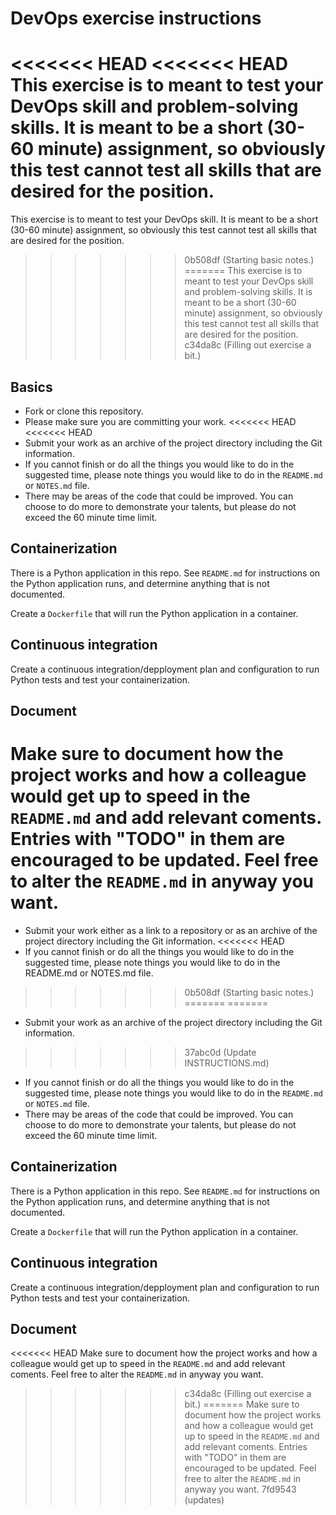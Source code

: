 # DevOps exercise instructions

<<<<<<< HEAD
<<<<<<< HEAD
This exercise is to meant to test your DevOps skill and problem-solving skills. It is meant to be a short (30-60 minute) assignment, so obviously this test cannot test all skills that are desired for the position.
=======
This exercise is to meant to test your DevOps skill. It is meant to be a short (30-60 minute) assignment, so obviously this test cannot test all skills that are desired for the position.
>>>>>>> 0b508df (Starting basic notes.)
=======
This exercise is to meant to test your DevOps skill and problem-solving skills. It is meant to be a short (30-60 minute) assignment, so obviously this test cannot test all skills that are desired for the position.
>>>>>>> c34da8c (Filling out exercise a bit.)

## Basics

- Fork or clone this repository.
- Please make sure you are committing your work.
<<<<<<< HEAD
<<<<<<< HEAD
- Submit your work as an archive of the project directory including the Git information.
- If you cannot finish or do all the things you would like to do in the suggested time, please note things you would like to do in the `README.md` or `NOTES.md` file.
- There may be areas of the code that could be improved. You can choose to do more to demonstrate your talents, but please do not exceed the 60 minute time limit.

## Containerization

There is a Python application in this repo. See `README.md` for instructions on the Python application runs, and determine anything that is not documented.

Create a `Dockerfile` that will run the Python application in a container.

## Continuous integration

Create a continuous integration/depployment plan and configuration to run Python tests and test your containerization.

## Document

Make sure to document how the project works and how a colleague would get up to speed in the `README.md` and add relevant coments. Entries with "TODO" in them are encouraged to be updated. Feel free to alter the `README.md` in anyway you want.
=======
- Submit your work either as a link to a repository or as an archive of the project directory including the Git information.
<<<<<<< HEAD
- If you cannot finish or do all the things you would like to do in the suggested time, please note things you would like to do in the README.md or NOTES.md file.
>>>>>>> 0b508df (Starting basic notes.)
=======
=======
- Submit your work as an archive of the project directory including the Git information.
>>>>>>> 37abc0d (Update INSTRUCTIONS.md)
- If you cannot finish or do all the things you would like to do in the suggested time, please note things you would like to do in the `README.md` or `NOTES.md` file.
- There may be areas of the code that could be improved. You can choose to do more to demonstrate your talents, but please do not exceed the 60 minute time limit.

## Containerization

There is a Python application in this repo. See `README.md` for instructions on the Python application runs, and determine anything that is not documented.

Create a `Dockerfile` that will run the Python application in a container.

## Continuous integration

Create a continuous integration/depployment plan and configuration to run Python tests and test your containerization.

## Document

<<<<<<< HEAD
Make sure to document how the project works and how a colleague would get up to speed in the `README.md` and add relevant coments. Feel free to alter the `README.md` in anyway you want.
>>>>>>> c34da8c (Filling out exercise a bit.)
=======
Make sure to document how the project works and how a colleague would get up to speed in the `README.md` and add relevant coments. Entries with "TODO" in them are encouraged to be updated. Feel free to alter the `README.md` in anyway you want.
>>>>>>> 7fd9543 (updates)
